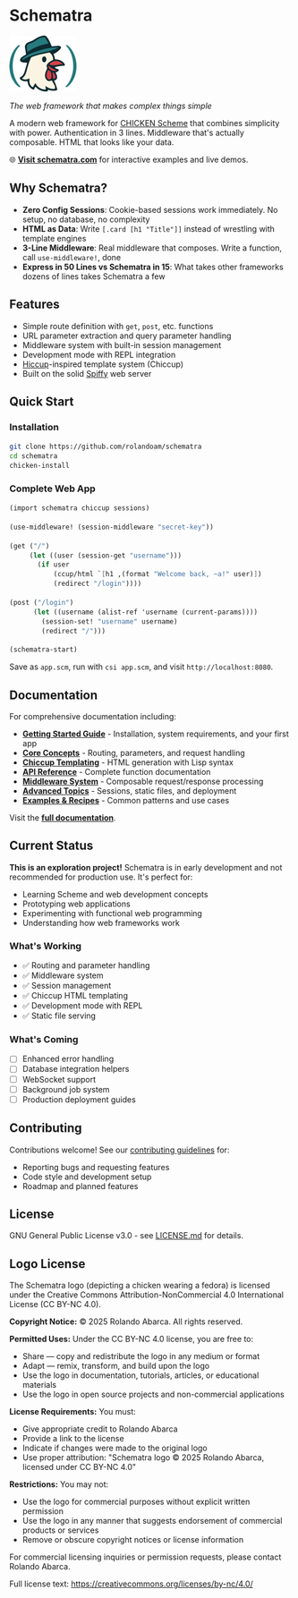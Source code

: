 # Schematra

<img src="public/logo-sm.png" alt="Schematra Logo"/>

*The web framework that makes complex things simple*

A modern web framework for [CHICKEN Scheme](https://call-cc.org/) that combines simplicity with power. Authentication in 3 lines. Middleware that's actually composable. HTML that looks like your data.

🌐 **[Visit schematra.com](https://schematra.com)** for interactive examples and live demos.

## Why Schematra?

- **Zero Config Sessions**: Cookie-based sessions work immediately. No setup, no database, no complexity
- **HTML as Data**: Write `[.card [h1 "Title"]]` instead of wrestling with template engines
- **3-Line Middleware**: Real middleware that composes. Write a function, call `use-middleware!`, done
- **Express in 50 Lines vs Schematra in 15**: What takes other frameworks dozens of lines takes Schematra a few

## Features

- Simple route definition with `get`, `post`, etc. functions
- URL parameter extraction and query parameter handling
- Middleware system with built-in session management
- Development mode with REPL integration
- [Hiccup](https://github.com/weavejester/hiccup)-inspired template system (Chiccup)
- Built on the solid [Spiffy](http://wiki.call-cc.org/eggref/5/spiffy) web server

## Quick Start

### Installation

```bash
git clone https://github.com/rolandoam/schematra
cd schematra
chicken-install
```

### Complete Web App

```scheme
(import schematra chiccup sessions)

(use-middleware! (session-middleware "secret-key"))

(get ("/")
     (let ((user (session-get "username")))
       (if user
           (ccup/html `[h1 ,(format "Welcome back, ~a!" user)])
           (redirect "/login"))))

(post ("/login")
      (let ((username (alist-ref 'username (current-params))))
        (session-set! "username" username)
        (redirect "/")))

(schematra-start)
```

Save as `app.scm`, run with `csi app.scm`, and visit `http://localhost:8080`.

## Documentation

For comprehensive documentation including:

- **[Getting Started Guide](docs/docs.md#getting-started)** - Installation, system requirements, and your first app
- **[Core Concepts](docs/docs.md#core-concepts)** - Routing, parameters, and request handling
- **[Chiccup Templating](docs/docs.md#chiccup-templating)** - HTML generation with Lisp syntax
- **[API Reference](docs/docs.md#api-reference)** - Complete function documentation
- **[Middleware System](docs/docs.md#middleware-system)** - Composable request/response processing
- **[Advanced Topics](docs/docs.md#advanced-topics)** - Sessions, static files, and deployment
- **[Examples & Recipes](docs/docs.md#examples--recipes)** - Common patterns and use cases

Visit the **[full documentation](docs/docs.md)**.

## Current Status

**This is an exploration project!** Schematra is in early development and not recommended for production use. It's perfect for:

- Learning Scheme and web development concepts
- Prototyping web applications
- Experimenting with functional web programming
- Understanding how web frameworks work

### What's Working
- ✅ Routing and parameter handling
- ✅ Middleware system
- ✅ Session management
- ✅ Chiccup HTML templating
- ✅ Development mode with REPL
- ✅ Static file serving

### What's Coming
- [ ] Enhanced error handling
- [ ] Database integration helpers
- [ ] WebSocket support
- [ ] Background job system
- [ ] Production deployment guides

## Contributing

Contributions welcome! See our [contributing guidelines](docs/docs.md#contributing) for:

- Reporting bugs and requesting features
- Code style and development setup
- Roadmap and planned features

## License

GNU General Public License v3.0 - see [LICENSE.md](LICENSE.md) for details.

## Logo License

The Schematra logo (depicting a chicken wearing a fedora) is licensed under the Creative Commons Attribution-NonCommercial 4.0 International License (CC BY-NC 4.0).

**Copyright Notice:** © 2025 Rolando Abarca. All rights reserved.

**Permitted Uses:** Under the CC BY-NC 4.0 license, you are free to:
- Share — copy and redistribute the logo in any medium or format
- Adapt — remix, transform, and build upon the logo
- Use the logo in documentation, tutorials, articles, or educational materials
- Use the logo in open source projects and non-commercial applications

**License Requirements:** You must:
- Give appropriate credit to Rolando Abarca
- Provide a link to the license
- Indicate if changes were made to the original logo
- Use proper attribution: "Schematra logo © 2025 Rolando Abarca, licensed under CC BY-NC 4.0"

**Restrictions:** You may not:
- Use the logo for commercial purposes without explicit written permission
- Use the logo in any manner that suggests endorsement of commercial products or services
- Remove or obscure copyright notices or license information

For commercial licensing inquiries or permission requests, please contact Rolando Abarca.

Full license text: https://creativecommons.org/licenses/by-nc/4.0/

